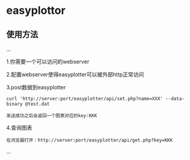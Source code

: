 # easyplottor

## 使用方法

...

1.你需要一个可以访问的webserver

2.配置webserver使得easyplotter可以被外部http正常访问

3.post数据到easyplotter

    curl 'http://server:port/easyplotter/api/set.php?name=XXX' --data-binary @test.dat

    发送成功之后会返回一个图表对应的key:KKK

4.查询图表

    在浏览器打开：http://server:port/easyplotter/api/get.php?key=KKK

...


